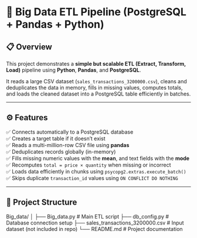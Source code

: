 # 🧠 Big Data ETL Pipeline (PostgreSQL + Pandas + Python)

## 📋 Overview
This project demonstrates a **simple but scalable ETL (Extract, Transform, Load)** pipeline using **Python**, **Pandas**, and **PostgreSQL**.

It reads a large CSV dataset (`sales_transactions_3200000.csv`), cleans and deduplicates the data in memory, fills in missing values, computes totals, and loads the cleaned dataset into a PostgreSQL table efficiently in batches.

---

## ⚙️ Features
✅ Connects automatically to a PostgreSQL database  
✅ Creates a target table if it doesn’t exist  
✅ Reads a multi-million-row CSV file using **pandas**  
✅ Deduplicates records globally (in-memory)  
✅ Fills missing numeric values with the **mean**, and text fields with the **mode**  
✅ Recomputes `total = price × quantity` when missing or incorrect  
✅ Loads data efficiently in chunks using `psycopg2.extras.execute_batch()`  
✅ Skips duplicate `transaction_id` values using `ON CONFLICT DO NOTHING`

---

## 📁 Project Structure
Big_data/
│
├── Big_data.py # Main ETL script
├── db_config.py # Database connection setup
├── sales_transactions_3200000.csv # Input dataset (not included in repo)
└── README.md # Project documentation